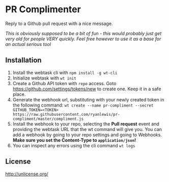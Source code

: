 # PR Complimenter

Reply to a Github pull request with a nice message.

*This is obviously supposed to be a bit of fun - this would probably just get very old for people VERY quickly. Feel free however to use it as a base for an actual serious tool*

## Installation 

1. Install the webtask cli with `npm install -g wt-cli`
2. Initialize webtask with `wt init`
3. Create a Github API token with `repo` access. Goto https://github.com/settings/tokens/new to create one. Keep it in a safe place.
4. Generate the webhook url, substituting <TOKEN> with your newly created token in the following command: `wt create --name pr-compliment --secret GITHUB_TOKEN=<TOKEN> https://raw.githubusercontent.com/ryanlewis/pr-compliment/master/compliment.js`
5. Install the webhook to your repo, selecting the **Pull request** event and providing the webtask URL that the wt command will give you. You can add a webhook by going to your repo settings and going to Webhooks. **Make sure you set the Content-Type to `application/json`!**
6. You can inspect any errors using the cli command `wt logs`

## License 

http://unlicense.org/
